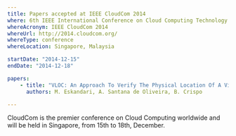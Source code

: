 ```yaml
---
title: Papers accepted at IEEE CloudCom 2014
where: 6th IEEE International Conference on Cloud Computing Technology and Science
whereAcronym: IEEE CloudCom 2014
whereUrl: http://2014.cloudcom.org/
whereType: conference
whereLocation: Singapore, Malaysia

startDate: "2014-12-15"
endDate: "2014-12-18"

papers:
    - title: "VLOC: An Approach To Verify The Physical Location Of A Virtual Machine In Cloud"
      authors: M. Eskandari, A. Santana de Oliveira, B. Crispo

---
```


CloudCom is the premier conference on Cloud Computing worldwide and will be held in Singapore, from 15th to 18th, December. 